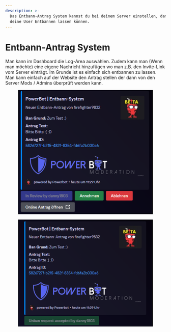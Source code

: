 ```yaml
---
description: >-
  Das Entbann-Antrag System kannst du bei deinem Server einstellen, damit sich
  deine User Entbannen lassen können.
---
```


# Entbann-Antrag System

Man kann im Dashboard die Log-Area auswählen. Zudem kann man (Wenn man möchte) eine eigene Nachricht hinzufügen wo man z.B. den Invite-Link vom Server einträgt. Im Grunde ist es einfach sich entbannen zu lassen. Man kann einfach auf der Website den Antrag stellen der dann von den Server Mods / Admins überprüft werden kann.

<div align="center">

<figure><img src="../.gitbook/assets/image (1).webp" alt=""><figcaption></figcaption></figure>

</div>

<div align="center">

<figure><img src="../.gitbook/assets/image (2).webp" alt=""><figcaption></figcaption></figure>

</div>
